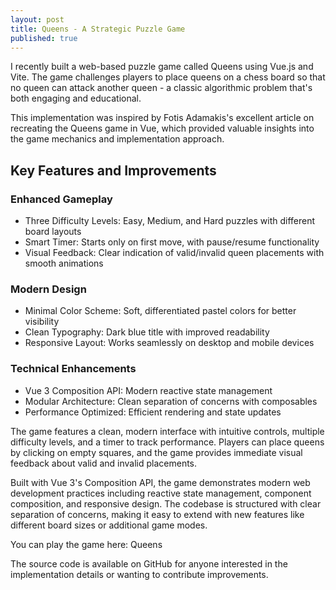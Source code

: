```yaml
---
layout: post
title: Queens - A Strategic Puzzle Game
published: true
---
```


I recently built a web-based puzzle game called Queens using Vue.js and Vite. The game challenges players to place queens on a chess board so that no queen can attack another queen - a classic algorithmic problem that's both engaging and educational.

This implementation was inspired by Fotis Adamakis's excellent article on recreating the Queens game in Vue, which provided valuable insights into the game mechanics and implementation approach.

## Key Features and Improvements

### Enhanced Gameplay
- Three Difficulty Levels: Easy, Medium, and Hard puzzles with different board layouts
- Smart Timer: Starts only on first move, with pause/resume functionality
- Visual Feedback: Clear indication of valid/invalid queen placements with smooth animations

### Modern Design
- Minimal Color Scheme: Soft, differentiated pastel colors for better visibility
- Clean Typography: Dark blue title with improved readability
- Responsive Layout: Works seamlessly on desktop and mobile devices

### Technical Enhancements
- Vue 3 Composition API: Modern reactive state management
- Modular Architecture: Clean separation of concerns with composables
- Performance Optimized: Efficient rendering and state updates

The game features a clean, modern interface with intuitive controls, multiple difficulty levels, and a timer to track performance. Players can place queens by clicking on empty squares, and the game provides immediate visual feedback about valid and invalid placements.

Built with Vue 3's Composition API, the game demonstrates modern web development practices including reactive state management, component composition, and responsive design. The codebase is structured with clear separation of concerns, making it easy to extend with new features like different board sizes or additional game modes.

You can play the game here: Queens

The source code is available on GitHub for anyone interested in the implementation details or wanting to contribute improvements. 